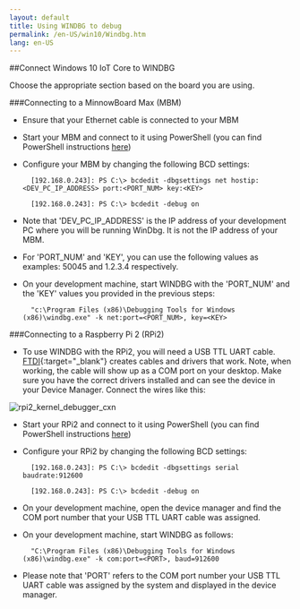 ```yaml
---
layout: default
title: Using WINDBG to debug
permalink: /en-US/win10/Windbg.htm
lang: en-US
---
```


##Connect Windows 10 IoT Core to WINDBG

Choose the appropriate section based on the board you are using.

###Connecting to a MinnowBoard Max (MBM)

* Ensure that your Ethernet cable is connected to your MBM

* Start your MBM and connect to it using PowerShell (you can find PowerShell instructions [here]({{site.baseurl}}/{{page.lang}}/win10/samples/PowerShell.htm))

* Configure your MBM by changing the following BCD settings:

        [192.168.0.243]: PS C:\> bcdedit -dbgsettings net hostip:<DEV_PC_IP_ADDRESS> port:<PORT_NUM> key:<KEY>

        [192.168.0.243]: PS C:\> bcdedit -debug on

* Note that 'DEV_PC_IP_ADDRESS' is the IP address of your development PC where you will be running WinDbg.  It is not the IP address of your MBM. 

* For 'PORT_NUM' and 'KEY', you can use the following values as examples: 50045 and 1.2.3.4 respectively. 

* On your development machine, start WINDBG with the 'PORT_NUM' and the 'KEY' values you provided in the previous steps:

        "c:\Program Files (x86)\Debugging Tools for Windows (x86)\windbg.exe" -k net:port=<PORT_NUM>, key=<KEY>


###Connecting to a Raspberry Pi 2 (RPi2)

* To use WINDBG with the RPi2, you will need a USB TTL UART cable.  [FTDI](http://www.ftdichip.com/Products/Cables/USBTTLSerial.htm){:target="_blank"} creates cables and drivers that work.  Note, when working, the cable will show up as a COM port on your desktop.  Make sure you have the correct drivers installed and can see the device in your Device Manager.  Connect the wires like this:

![rpi2_kernel_debugger_cxn]({{site.baseurl}}/images/kd/rpi2_kd.png)

* Start your RPi2 and connect to it using PowerShell (you can find PowerShell instructions [here]({{site.baseurl}}/{{page.lang}}/win10/samples/PowerShell.htm))

* Configure your RPi2 by changing the following BCD settings:

        [192.168.0.243]: PS C:\> bcdedit -dbgsettings serial baudrate:912600

        [192.168.0.243]: PS C:\> bcdedit -debug on

* On your development machine, open the device manager and find the COM port number that your USB TTL UART cable was assigned. 

* On your development machine, start WINDBG as follows:

        "C:\Program Files (x86)\Debugging Tools for Windows (x86)\windbg.exe" -k com:port=<PORT>, baud=912600

* Please note that 'PORT' refers to the COM port number your USB TTL UART cable was assigned by the system and displayed in the device manager. 